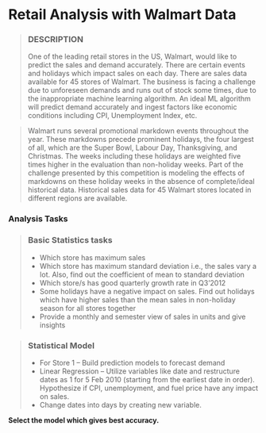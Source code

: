 # Retail Analysis with Walmart Data
> ### __DESCRIPTION__
> One of the leading retail stores in the US, Walmart, would like to predict the sales and demand accurately. There are certain events and holidays which impact sales on each day. 
> There are sales data available for 45 stores of Walmart. The business is facing a challenge due to unforeseen demands and runs out of stock some times, due to the inappropriate machine learning algorithm. 
> An ideal ML algorithm will predict demand accurately and ingest factors like economic conditions including CPI, Unemployment Index, etc.

> Walmart runs several promotional markdown events throughout the year. These markdowns precede prominent holidays, the four largest of all, which are the Super Bowl, Labour Day, Thanksgiving, and Christmas. 
> The weeks including these holidays are weighted five times higher in the evaluation than non-holiday weeks. 
> Part of the challenge presented by this competition is modeling the effects of markdowns on these holiday weeks in the absence of complete/ideal historical data. 
> Historical sales data for 45 Walmart stores located in different regions are available.

### Analysis Tasks

> ### __Basic Statistics tasks__
> * Which store has maximum sales
> * Which store has maximum standard deviation i.e., the sales vary a lot. Also, find out the coefficient of mean to standard deviation
> * Which store/s has good quarterly growth rate in Q3’2012
> * Some holidays have a negative impact on sales. Find out holidays which have higher sales than the mean sales in non-holiday season for all stores together
> * Provide a monthly and semester view of sales in units and give insights

> ### __Statistical Model__
> * For Store 1 – Build  prediction models to forecast demand
> * Linear Regression – Utilize variables like date and restructure dates as 1 for 5 Feb 2010 (starting from the earliest date in order). Hypothesize if CPI, unemployment, and fuel price have any impact on sales.
> * Change dates into days by creating new variable.

__Select the model which gives best accuracy.__
